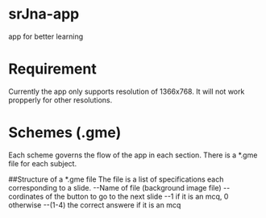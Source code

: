# srJna-app
app for better learning
# Requirement
Currently the app only supports resolution of 1366x768.
It will not work propperly for other resolutions.
# Schemes (.gme)
Each scheme governs the flow of the app in each section.
There is a *.gme file for each subject.

##Structure of a *.gme file
The file is a list of specifications each corresponding to a slide.
--Name of file (background image file)
--cordinates of the button to go to the next slide
--1 if it is an mcq, 0 otherwise
--(1-4) the correct answere if it is an mcq

